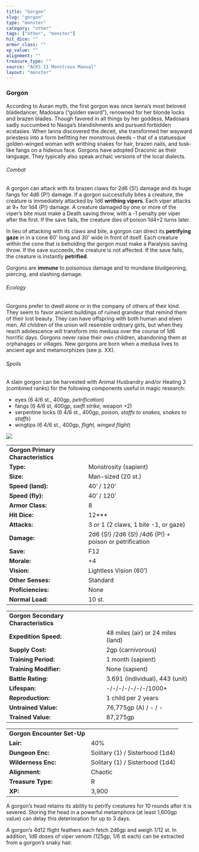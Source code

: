 ```yaml
---
title: "Gorgon"
slug: "gorgon"
type: "monster"
category: "other"
tags: ["other", "monster"]
hit_dice: ""
armor_class: ""
xp_value: ""
alignment: ""
treasure_type: ""
source: "ACKS II Monstrous Manual"
layout: "monster"
---
```


### Gorgon

According to Auran myth, the first gorgon was once Ianna’s most beloved bladedancer, Madosara
(“golden sword”), renowned for her blonde locks and brazen blades. Though favored in all things by
her goddess, Madosara sadly succumbed to Nasga’s blandishments and pursued forbidden ecstasies. When
Ianna discovered the deceit, she transformed her wayward priestess into a form befitting her
monstrous deeds – that of a statuesque golden-winged woman with writhing snakes for hair, brazen
nails, and tusk-like fangs on a hideous face. Gorgons have adopted Draconic as their language. They
typically also speak archaic versions of the local dialects.

###### Combat

A gorgon can attack with its brazen claws for 2d6 {S!} damage and its huge fangs for 4d6 {P!}
damage. If a gorgon successfully bites a creature, the creature is immediately attacked by 1d6
**writhing vipers**. Each viper attacks at 9+ for 1d4 {P!} damage. A creature damaged by one or more
of the viper’s bite must make a Death saving throw, with a -1 penalty per viper after the first. If
the save fails, the creature dies of poison 1d4+2 turns later.

In lieu of attacking with its claws and bite, a gorgon can direct its **petrifying gaze** in in a
cone 60' long and 30' wide in front of itself. Each creature within the cone that is beholding the
gorgon must make a Paralysis saving throw. If the save succeeds, the creature is not affected. If
the save fails, the creature is instantly **petrified**.

Gorgons are **immune** to poisonous damage and to mundane bludgeoning, piercing, and slashing
damage.

###### Ecology

Gorgons prefer to dwell alone or in the company of others of their kind. They seem to favor ancient
buildings of ruined grandeur that remind them of their lost beauty. They can have offspring with
both human and elven men. All children of the union will resemble ordinary girls, but when they
reach adolescence will transform into medusa over the course of 1d6 horrific days. Gorgons never
raise their own children, abandoning them at orphanages or villages. New gorgons are born when a
medusa lives to ancient age and metamorphizes (see p. XX).

###### Spoils

A slain gorgon can be harvested with Animal Husbandry and/or Healing 3 (combined ranks) for the
following components useful in magic research:

* eyes (6 4/6 st., 400gp, *petrification*)
* fangs (6 4/6 st, 400gp, *swift strike,* weapon +2)
* serpentine locks (6 4/6 st., 400gp, *poison, staffs to snakes, snakes to staffs*)
* wingtips (6 4/6 st., 400gp, *flight, winged flight*)

![](data:image/png;base64...)

|  |  |
| --- | --- |
| **Gorgon Primary Characteristics** | |
| **Type:** | Monstrosity (sapient) |
| **Size:** | Man-sized (20 st.) |
| **Speed (land):** | 40’ / 120’ |
| **Speed (fly):** | 40’ / 120’ |
| **Armor Class:** | 8 |
| **Hit Dice:** | 12\*\*\* |
| **Attacks:** | 3 or 1 (2 claws, 1 bite -1, or gaze) |
| **Damage:** | 2d6 {S!} /2d6 {S!} /4d6 {P!} + poison or petrification |
| **Save:** | F12 |
| **Morale:** | +4 |
| **Vision:** | Lightless Vision (60’) |
| **Other Senses:** | Standard |
| **Proficiencies:** | None |
| **Normal Load:** | 10 st. |

|  |  |
| --- | --- |
| **Gorgon Secondary Characteristics** | |
| **Expedition Speed:** | 48 miles (air) or 24 miles (land) |
| **Supply Cost:** | 2gp (carnivorous) |
| **Training Period:** | 1 month (sapient) |
| **Training Modifier:** | None (sapient) |
| **Battle Rating:** | 3.691 (individual), 443 (unit) |
| **Lifespan:** | -/-/-/-/-/-/-/1000+ |
| **Reproduction:** | 1 child per 2 years |
| **Untrained Value:** | 76,775gp (A) / - / - |
| **Trained Value:** | 87,275gp |

|  |  |
| --- | --- |
| **Gorgon Encounter Set-Up** | |
| **Lair:** | 40% |
| **Dungeon Enc:** | Solitary (1) / Sisterhood (1d4) |
| **Wilderness Enc:** | Solitary (1) / Sisterhood (1d4) |
| **Alignment:** | Chaotic |
| **Treasure Type:** | R |
| **XP:** | 3,900 |

A gorgon’s head retains its ability to petrify creatures for 10 rounds after it is severed. Storing
the head in a powerful metamphora (at least 1,600gp value) can delay this deterioration for up to 3
days.

A gorgon’s 4d12 flight feathers each fetch 2d6gp and weigh 1/12 st. In addition, 1d6 doses of viper
venom (125gp, 1/6 st each) can be extracted from a gorgon’s snaky hair.
